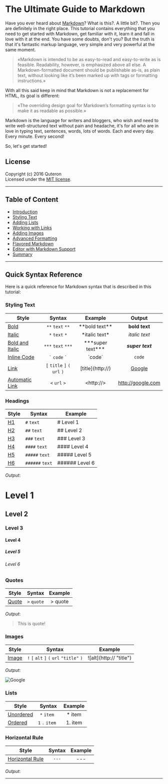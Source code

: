 # The Ultimate Guide to Markdown
Have you ever heard about [Markdown][]? What is this?. A little bit?. Then you are definitely in the right place. This tutorial contains everything that you need to get started with Markdown, get familiar with it, learn it and fall in love with it at the end. You have some doubts, don't you? But the truth is that it's fantastic markup language, very simple and very powerful at the same moment.

> «Markdown is intended to be as easy-to-read and easy-to-write as is feasible. Readability, however, is emphasized above all else. A Markdown-formatted document should be publishable as-is, as plain text, without looking like it’s been marked up with tags or formatting instructions.» 

With all this said keep in mind that Markdown is not a replacement for HTML, its goal is different:

> «The overriding design goal for Markdown’s formatting syntax is to make it as readable as possible.»

Markdown is the language for writers and bloggers, who wish and need to write well-structured text without pain and headache, it's for all who are in love in typing text, sentences, words, lots of words. Each and every day. Every minute. Every second!

So, let's get started!

## License
Copyright (c) 2016 Quteron  
Licensed under the [MIT license][].

---

## Table of Content

* [Introduction](00-Introduction.md)
* [Styling Text](01-Styling-Text.md)
* [Adding Lists](02-Adding-Lists.md)
* [Working with Links](03-Working-With-Links.md)
* [Adding Images](04-Adding-Images.md)
* [Advanced Formatting](05-Advanced-Formatting.md)
* [Flavored Markdown](06-Flavored-Markdown.md)
* [Editor with Markdown Support](07-Editors-With-Markdown-Support.md)
* [Summary](08-Summary.md)

---

## Quick Syntax Reference
Here is a quick reference for Markdown syntax that is described in this tutorial:

### Styling Text
| Style                | Syntax                                    | Example                         | Output                      |
|-------------------|:-----------------------------------------:|:----------------------------:|:---------------------------:|
| [Bold]            | `**` `text` `**`                          | \*\*bold text\*\*            | **bold text**               |
| [Italic]          | `*` `text` `*`                            | \*italic text\*              | *italic text*               |
| [Bold and Italic] | `***` `text` `***`                        | \*\*\*super text\*\*\*       | ***super text***            |
| [Inline Code]     | `` ` `` `code` `` ` ``                    | \`code\`                     | `code`                      |
| [Link]            | `[` `title` `]` `(` `url` `)`             | \[title\]\(http://\)         | [Google](http://google.com) |
| [Automatic Link]  | `<` `url` `>`                             | \<http://\>                  | <http://google.com>         |

### Headings
| Style                | Syntax                                    | Example                         | 
|-------------------|-------------------------------------------|------------------------------|
| [H1]              | `#` `text`                                | \# Level 1                   |
| [H2]              | `##` `text`                               | \#\# Level 2                 |
| [H3]              | `###` `text`                              | \#\#\# Level 3               |
| [H4]              | `####` `text`                             | \#\#\#\# Level 4             |
| [H5]              | `#####` `text`                            | \#\#\#\#\# Level 5           |
| [H6]              | `######` `text`                           | \#\#\#\#\#\# Level 6         |

*Output*:
# Level 1
## Level 2
### Level 3
#### Level 4
##### Level 5
###### Level 6

### Quotes
| Style                | Syntax                                    | Example                         | 
|-------------------|:-----------------------------------------:|:----------------------------:|
| [Quote]           | `>` `quote`                               | \> quote                     |

*Output*:
> This is quote!

### Images
| Style                | Syntax                                    | Example                         | 
|-------------------|:-----------------------------------------:|:----------------------------:|
| [Image]           | `!` `[` `alt` `]` `(` `url` `"title"` `)` | \!\[alt\]\(http:// "title"\) |

*Output*:

![Google](https://www.google.com/images/srpr/logo11w.png)

### Lists
| Style                | Syntax                                    | Example                         | 
|-------------------|:-----------------------------------------:|:----------------------------:|
| [Unordered]       | `*` `item `                               | * item                       |
| [Ordered]         | `1` `.` `item `                           | 1. item                      |

### Horizontal Rule
| Style                  | Syntax                                    | Example                         | 
|---------------------|:-----------------------------------------:|:----------------------------:|
| [Horizontal Rule][] | `---`                                     | \-\-\-                       |

*Output*:

---

[Markdown]: https://en.wikipedia.org/wiki/Markdown "Markdown - Wikipedia"
[Bold]: 01-Styling-Text.md#text
[Italic]: 01-Styling-Text.md#text
[Bold and Italic]: 01-Styling-Text.md#text
[H1]: 01-Styling-Text.md#headings
[H2]: 01-Styling-Text.md#headings
[H3]: 01-Styling-Text.md#headings
[H4]: 01-Styling-Text.md#headings
[H5]: 01-Styling-Text.md#headings
[H6]: 01-Styling-Text.md#headings
[Quote]: 01-Styling-Text.md#quotes
[Unordered]: 02-Adding-Lists.md#unordered-lists
[Ordered]: 02-Adding-Lists.md#ordered-lists
[Inline Code]: 05-Advanced-Formatting.md#inline-code
[Link]: 03-Working-With-Links.md
[Automatic Link]: 05-Advanced-Formatting.md#automatic-links
[Image]: 04-Adding-Images.md
[Horizontal Rule]: 05-Advanced-Formatting.md#horizontal-rules
[MIT license]: https://en.wikipedia.org/wiki/MIT_License "MIT License - Wikipedia"

